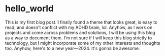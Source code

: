 # hello_world

This is my first blog post. I finally found a theme that looks great, is easy to read, and doesn't conflict with my ADHD brain, lol. Anyhow, as I work on projects and come across problems and solutions, I will be using this blog as a way to document them. I'm not sure if I will keep this blog strictly to technology, but I might incorporate some of my other interests and thoughts too. Anyhow, here's to a new year—2024. It's gonna be awesome.